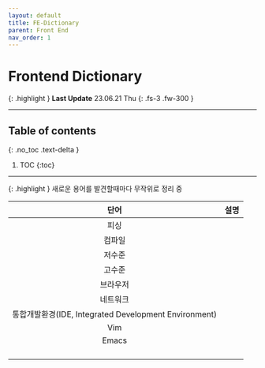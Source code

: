 ```yaml
---
layout: default
title: FE-Dictionary
parent: Front End
nav_order: 1
---
```

# Frontend Dictionary

{: .highlight }
**Last Update** 23.06.21 Thu
{: .fs-3 .fw-300 }

---

## Table of contents
{: .no_toc .text-delta }

1. TOC
{:toc}

---

{: .highlight }
새로운 용어를 발견할때마다 무작위로 정리 중

|단어|설명|
|:---:|---|
|피싱||
|컴파일||
|저수준||
|고수준||
|브라우저||
|네트워크||
|통합개발환경(IDE, Integrated Development Environment)||
|Vim||
|Emacs||
|||
|||
|||
|||


